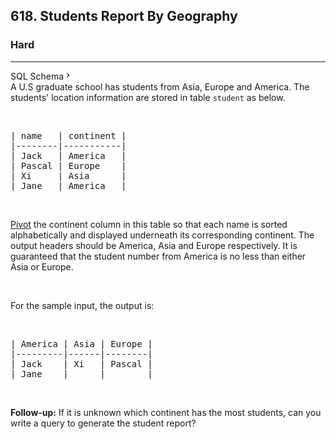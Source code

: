 <h2>618. Students Report By Geography</h2><h3>Hard</h3><hr><div class="sql-schema-wrapper__3VBi"><a class="sql-schema-link__3cEg">SQL Schema<svg viewBox="0 0 24 24" width="1em" height="1em" class="icon__3Su4"><path fill-rule="evenodd" d="M10 6L8.59 7.41 13.17 12l-4.58 4.59L10 18l6-6z"></path></svg></a></div><div>A U.S graduate school has students from Asia, Europe and America. The students' location information are stored in table <code>student</code> as below.
<p>&nbsp;</p>

<pre>| name   | continent |
|--------|-----------|
| Jack   | America   |
| Pascal | Europe    |
| Xi     | Asia      |
| Jane   | America   |
</pre>

<p>&nbsp;</p>
<a href="https://en.wikipedia.org/wiki/Pivot_table"> Pivot</a> the continent column in this table so that each name is sorted alphabetically and displayed underneath its corresponding continent. The output headers should be America, Asia and Europe respectively. It is guaranteed that the student number from America is no less than either Asia or Europe.

<p>&nbsp;</p>
For the sample input, the output is:

<p>&nbsp;</p>

<pre>| America | Asia | Europe |
|---------|------|--------|
| Jack    | Xi   | Pascal |
| Jane    |      |        |
</pre>

<p>&nbsp;</p>
<b>Follow-up:</b> If it is unknown which continent has the most students, can you write a query to generate the student report?

<p>&nbsp;</p>
</div>